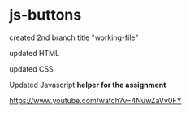 # js-buttons
created 2nd branch title "working-file"

updated HTML

updated CSS

Updated Javascript
  **helper for the assignment**

https://www.youtube.com/watch?v=4NuwZaVv0FY 